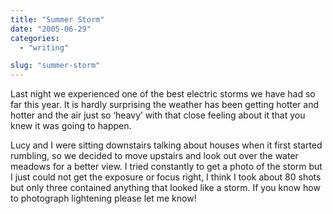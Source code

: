 ```yaml
---
title: "Summer Storm"
date: "2005-06-29"
categories:
  - "writing"

slug: "summer-storm"
---
```


<!-- ![Lightening](/images/22316186.jpg) -->

Last night we experienced one of the best electric storms we have had so far this year.
It is hardly surprising the weather has been getting hotter and hotter and the air just so ‘heavy’ with that close feeling about it that you knew it was going to happen.

Lucy and I were sitting downstairs talking about houses when it first started rumbling, so we decided to move upstairs and look out over the water meadows for a better view. I tried constantly to get a photo of the storm but I just could not get the exposure or focus right, I think I took about 80 shots but only three contained anything that looked like a storm.
If you know how to photograph lightening please let me know!
